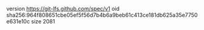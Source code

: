 version https://git-lfs.github.com/spec/v1
oid sha256:964f808651cbe05ef5f56d7b4b6a9beb61c413ce181db625a35e7750e631e10c
size 2081
